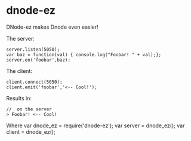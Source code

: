 dnode-ez
========

DNode-ez makes Dnode even easier!

The server:
	
	server.listen(5050);
	var baz = function(val) { console.log("Foobar! " + val);};
	server.on('foobar',baz);

The client:

	client.connect(5050);
	client.emit('foobar','<-- Cool!');

Results in:

	//  on the server
	> Foobar! <-- Cool!



Where
	var dnode_ez = require('dnode-ez');
	var server = dnode_ez();
	var client = dnode_ez();
